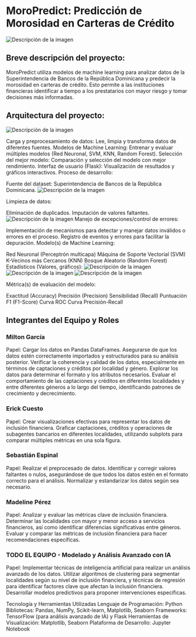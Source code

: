 # MoroPredict: Predicción de Morosidad en Carteras de Crédito

![Descripción de la imagen](/IMAGENES/otra.jpeg)

## Breve descripción del proyecto:

MoroPredict utiliza modelos de machine learning para analizar datos de la Superintendencia de Bancos de la República Dominicana y predecir la morosidad en carteras de crédito. Esto permite a las instituciones financieras identificar a tiempo a los prestatarios con mayor riesgo y tomar decisiones más informadas.

## Arquitectura del proyecto:
![Descripción de la imagen](URL_de_la_imagen)

Carga y preprocesamiento de datos: Lee, limpia y transforma datos de diferentes fuentes.
Modelos de Machine Learning: Entrenar y evaluar múltiples modelos (Red Neuronal, SVM, KNN, Random Forest).
Selección del mejor modelo: Comparación y selección del modelo con mejor rendimiento.
Interfaz de usuario (Flask): Visualización de resultados y gráficos interactivos.
Proceso de desarrollo:

Fuente del dataset: Superintendencia de Bancos de la República Dominicana.
![Descripción de la imagen](/IMAGENES/simbad.jpeg)

Limpieza de datos:

Eliminación de duplicados.
Imputación de valores faltantes. ![Descripción de la imagen](/IMAGENES/smote.jpg)
Manejo de excepciones/control de errores:

Implementación de mecanismos para detectar y manejar datos inválidos o errores en el proceso.
Registro de eventos y errores para facilitar la depuración.
Modelo(s) de Machine Learning:

Red Neuronal (Perceptrón multicapa)
Máquina de Soporte Vectorial (SVM)
K-Vecinos más Cercanos (KNN)
Bosque Aleatorio (Random Forest)
Estadísticos (Valores, gráficos):
![Descripción de la imagen](/IMAGENES/2.png)
![Descripción de la imagen](/IMAGENES/4.png)
![Descripción de la imagen](/IMAGENES/3.png)

Métrica(s) de evaluación del modelo:

Exactitud (Accuracy)
Precisión (Precision)
Sensibilidad (Recall)
Puntuación F1 (F1-Score)
Curva ROC
Curva Precisión-Recall

## Integrantes del Equipo y Roles
###  Milton García
Papel: Cargar los datos en Pandas DataFrames. Asegurarse de que los datos estén correctamente importados y estructurados para su análisis posterior. Verificar la coherencia y calidad de los datos, especialmente en términos de captaciones y créditos por localidad y género.
Explorar los datos para determinar el formato y los atributos necesarios. Evaluar el comportamiento de las captaciones y créditos en diferentes localidades y entre diferentes géneros a lo largo del tiempo, identificando patrones de crecimiento y decrecimiento.

### Erick Cuesto
Papel: Crear visualizaciones efectivas para representar los datos de inclusión financiera. Graficar captaciones, créditos y operaciones de subagentes bancarios en diferentes localidades, utilizando subplots para comparar múltiples métricas en una sola figura.

### Sebastián Espinal
Papel: Realizar el preprocesado de datos. Identificar y corregir valores faltantes o nulos, asegurándose de que todos los datos estén en el formato correcto para el análisis. Normalizar y estandarizar los datos según sea necesario.

### Madeline Pérez
Papel: Analizar y evaluar las métricas clave de inclusión financiera. Determinar las localidades con mayor y menor acceso a servicios financieros, así como identificar diferencias significativas entre géneros. Evaluar y comparar las métricas de inclusión financiera para hacer recomendaciones específicas.
### TODO EL EQUIPO - Modelado y Análisis Avanzado con IA
Papel: Implementar técnicas de inteligencia artificial para realizar un análisis avanzado de los datos. Utilizar algoritmos de clustering para segmentar localidades según su nivel de inclusión financiera, y técnicas de regresión para identificar factores clave que afectan la inclusión financiera. Desarrollar modelos predictivos para proponer intervenciones específicas.

Tecnología y Herramientas Utilizadas
Lenguaje de Programación: Python
Bibliotecas: Pandas, NumPy, Scikit-learn, Matplotlib, Seaborn
Frameworks: TensorFlow (para análisis avanzado de IA) y Flask
Herramientas de Visualización: Matplotlib, Seaborn
Plataforma de Desarrollo: Jupyter Notebook
